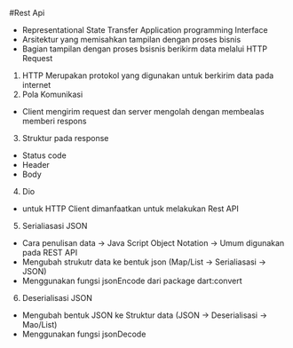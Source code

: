 #Rest Api 
- Representational State Transfer Application programming Interface
- Arsitektur yang memisahkan tampilan dengan proses bisnis
- Bagian tampilan dengan proses bsisnis berikirm data melalui HTTP Request
1. HTTP Merupakan protokol yang digunakan untuk berkirim data pada internet
2. Pola Komunikasi
- Client mengirim request dan server mengolah dengan membealas memberi respons
3. Struktur pada response
- Status code 
- Header
- Body
4. Dio
- untuk HTTP Client dimanfaatkan untuk melakukan Rest API
5. Serialiasasi JSON
- Cara penulisan data -> Java Script Object Notation -> Umum digunakan pada REST API
- Mengubah strukutr data ke bentuk json (Map/List -> Serialiasasi -> JSON)
- Menggunakan fungsi jsonEncode dari package dart:convert
6. Deserialisasi JSON
- Mengubah bentuk JSON ke Struktur data (JSON -> Deserialisasi -> Mao/List)
- Menggunakan fungsi jsonDecode